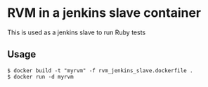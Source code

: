 
# RVM in a jenkins slave container
This is used as a jenkins slave to run Ruby tests

## Usage
```
$ docker build -t "myrvm" -f rvm_jenkins_slave.dockerfile .
$ docker run -d myrvm
```
